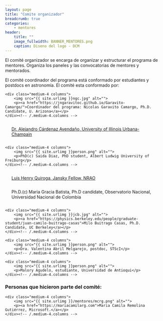 ```yaml
---
layout: page
title: "Comite organizador"
breadcrumb: true
categories:
    - mentores
header:
    title: ""
    image_fullwidth: BANNER_MENTORES.png
    caption: Diseno del logo - DCM
---
```


El comité organizador se encarga de organizar y estructurar el programa de mentores. Organiza los
paneles y las convocatorias de mentores y mentorados.

El comité coordinador del programa está conformado por estudiantes y postdocs en
astronomía. El comité esta conformado por:




<div class="row t30">

    <div class="medium-4 columns">
        <img src="{{ site.urlimg }}ngc.jpg" alt="">
        <p><a href="https://jngaravitoc.github.io/Garavito-Camargo/">Coordinador del programa: Nicolas Garavito Camargo, Ph.D. Candidate, U. Arizona</a></p>
    </div><!-- /.medium-4.columns -->

  <div class="medium-4 columns">
        <img src="{{ site.urlimg }}person.png" alt="">
        <p><a href="https://alejandroc137.bitbucket.io">Dr. Alejandro Cárdenaz Avendaño, University of Illinois Urbana-Champain</a></p>
    </div><!-- /.medium-4.columns -->

    <div class="medium-4 columns">
        <img src="{{ site.urlimg }}person.png" alt="">
        <p>PhD(c) Saida Diaz, PhD student, Albert Ludwig University of Freiburg</p>
    </div><!-- /.medium-4.columns -->
</div><!-- /.row -->

<div class="row t30">

<div class="medium-4 columns">
    <img src="{{ site.urlimg }}lhq.JPG" alt="">
    <p><a href="https://lhquirogan.wixsite.com/lhquirogan">Luis Henry Quiroga, Jansky Fellow, NRAO</a></p>
</div><!-- /.medium-4.columns -->

<div class="medium-4 columns">
    <img src="{{ site.urlimg }}person.png" alt="">
    <p>Ph.D.(c) Maria Gracia Batista, Ph.D candidate, Observatorio Nacional, Universidad Nacional de Colombia</p>
</div><!-- /.medium-4.columns -->


    <div class="medium-4 columns">
        <img src="{{ site.urlimg }}jcb.jpg" alt="">
        <p><a href="https://physics.berkeley.edu/people/graduate-student/juan-camilo-buitrago-casas">Milo Buitrago Casas, Ph.D. Candidate, UC Berkeley</a></p>
    </div><!-- /.medium-4.columns -->
</div><!-- /.row -->

<div class="row t30">

    <div class="medium-4 columns">
        <img src="{{ site.urlimg }}person.png" alt="">
        <p>Dra. Valentina Abril Melgarejo, postdoc, STScI</p>
    </div><!-- /.medium-4.columns -->

    <div class="medium-4 columns">
        <img src="{{ site.urlimg }}person.png" alt="">
        <p>Malory Agudelo, estudiante, Universidad de Antioqui</p>
    </div><!-- /.medium-4.columns -->
</div><!-- /.row -->

### Personas que hicieron parte del comité:

<div class="row t30">

    <div class="medium-4 columns">
        <img src="{{ site.urlimg }}/mentores/mcrg.png" alt="">
        <p><a href="https://mariacamilarg.com">Maria Camila Remolina Gutiérrez, Microsoft.</a></p>
    </div><!-- /.medium-4.columns -->


</div><!-- /.row -->
